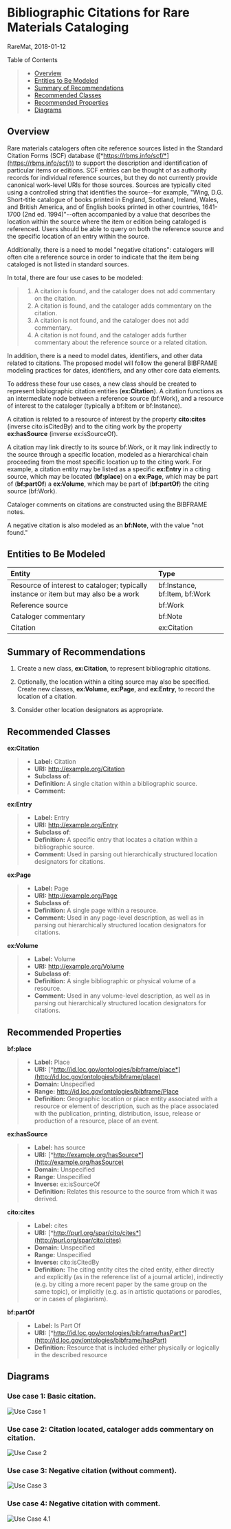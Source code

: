 Bibliographic Citations for Rare Materials Cataloging
=====================================================
RareMat, 2018-01-12

Table of Contents
> - [Overview](#overview)
> - [Entities to Be Modeled](#entities)
> - [Summary of Recommendations](#recommendations)
> - [Recommended Classes](#classes)
> - [Recommended Properties](#properties)
> - [Diagrams](#diagrams)


<a name="overview">Overview</a>
--------
Rare materials catalogers often cite reference sources listed in the Standard Citation Forms (SCF) database ([*https://rbms.info/scf/*](https://rbms.info/scf/)) to support the description and identification of particular items or editions. SCF entries can be thought of as authority records for individual reference sources, but they do not currently provide canonical work-level URIs for those sources. Sources are typically cited using a controlled string that identifies the source--for example, "Wing, D.G. Short-title catalogue of books printed in England, Scotland, Ireland, Wales, and British America, and of English books printed in other countries, 1641-1700 (2nd ed. 1994)"--often accompanied by a value that describes the location within the source where the item or edition being cataloged is referenced. Users should be able to query on both the reference source and the specific location of an entry within the source.

Additionally, there is a need to model "negative citations": catalogers will often cite a reference source in order to indicate that the item being cataloged is not listed in standard sources.

In total, there are four use cases to be modeled:
>1.  A citation is found, and the cataloger does not add commentary on the citation.
>2.  A citation is found, and the cataloger adds commentary on the citation.
>3.  A citation is not found, and the cataloger does not add commentary.
>4.  A citation is not found, and the cataloger adds further commentary about the reference source or a related citation.

In addition, there is a need to model dates, identifiers, and other data related to citations. The proposed model will follow the general BIBFRAME modeling practices for dates, identifiers, and any other core data elements.

To address these four use cases, a new class should be created to represent bibliographic citation entities (**ex:Citation**). A citation functions as an intermediate node between a reference source (bf:Work), and a resource of interest to the cataloger (typically a bf:Item or bf:Instance).

A citation is related to a resource of interest by the property **cito:cites** (inverse cito:isCitedBy) and to the citing work by the property **ex:hasSource** (inverse ex:isSourceOf).

A citation may link directly to its source bf:Work, or it may link indirectly to the source through a specific location, modeled as a hierarchical chain proceeding from the most specific location up to the citing work. For example, a citation entity may be listed as a specific **ex:Entry** in a citing source, which may be located (**bf:place**) on a **ex:Page**, which may be part of (**bf:partOf**) a **ex:Volume**, which may be part of (**bf:partOf**) the citing source (bf:Work).

Cataloger comments on citations are constructed using the BIBFRAME notes.

A negative citation is also modeled as an **bf:Note**, with the value "not found."

<a name="entities">Entities to Be Modeled</a>
----------------------
| Entity       | Type         | 
|:-------------|:-------------|
| Resource of interest to cataloger; typically instance or item but may also be a work | bf:Instance, bf:Item, bf:Work |
| Reference source    | bf:Work      |
| Cataloger commentary | bf:Note      |
| Citation | ex:Citation     |

<a name="recommendations">Summary of Recommendations</a>
--------------------------

1.  Create a new class, **ex:Citation**, to represent bibliographic citations.

2.  Optionally, the location within a citing source may also be specified. Create new classes, **ex:Volume**, **ex:Page**, and **ex:Entry**, to record the location of a citation.

3.  Consider other location designators as appropriate.

<a name="classes">Recommended Classes</a>
-------------------

**ex:Citation**
> - **Label:** Citation
> - **URI:** http://example.org/Citation
> - **Subclass of**:
> - **Definition:** A single citation within a bibliographic source.
> - **Comment:**

**ex:Entry**
> - **Label:** Entry
> - **URI:** http://example.org/Entry
> - **Subclass of**:
> - **Definition:** A specific entry that locates a citation within a bibliographic source.
> - **Comment:** Used in parsing out hierarchically structured location designators for citations.

**ex:Page**
> - **Label:** Page
> - **URI:** http://example.org/Page
> - **Subclass of**:
> - **Definition:** A single page within a resource.
> - **Comment:** Used in any page-level description, as well as in parsing out hierarchically structured location designators for citations.

**ex:Volume**
> - **Label:** Volume
> - **URI:** http://example.org/Volume
> - **Subclass of**:
> - **Definition:** A single bibliographic or physical volume of a resource.
> - **Comment:** Used in any volume-level description, as well as in parsing out hierarchically structured location designators for citations.


<a name="properties">Recommended Properties</a>
----------------------

**bf:place**
> - **Label:** Place
> - **URI:** [*http://id.loc.gov/ontologies/bibframe/place*](http://id.loc.gov/ontologies/bibframe/place)
> - **Domain:** Unspecified
> - **Range:** http://id.loc.gov/ontologies/bibframe/Place
> - **Definition:** Geographic location or place entity associated with a resource or element of description, such as the place associated with the publication, printing, distribution, issue, release or production of a resource, place of an event.

**ex:hasSource**
> - **Label:** has source
> - **URI:** [*http://example.org/hasSource*](http://example.org/hasSource)
> - **Domain:** Unspecified
> - **Range:** Unspecified
> - **Inverse:** ex:isSourceOf
> - **Definition:** Relates this resource to the source from which it was derived.

**cito:cites**
> - **Label:** cites
> - **URI:** [*http://purl.org/spar/cito/cites*](http://purl.org/spar/cito/cites)
> - **Domain:** Unspecified
> - **Range:** Unspecified
> - **Inverse:** cito:isCitedBy
> - **Definition:** The citing entity cites the cited entity, either directly and explicitly (as in the reference list of a journal article), indirectly (e.g. by citing a more recent paper by the same group on the same topic), or implicitly (e.g. as in artistic quotations or parodies, or in cases of plagiarism).

**bf:partOf**
> - **Label:** Is Part Of
> - **URI:** [*http://id.loc.gov/ontologies/bibframe/hasPart*](http://id.loc.gov/ontologies/bibframe/hasPart)
> - **Definition:** Resource that is included either physically or logically in the described resource


<a name="diagrams">Diagrams</a>
--------

### Use case 1: Basic citation.
![Use Case 1](/modeling_recommendations/modeling_diagrams/citations_useCase_1.png)

### Use case 2: Citation located, cataloger adds commentary on citation.
![Use Case 2](/modeling_recommendations/modeling_diagrams/citations_useCase_2.png)

### Use case 3: Negative citation (without comment).
![Use Case 3](/modeling_recommendations/modeling_diagrams/citations_useCase_3.png)

### Use case 4: Negative citation with comment.
![Use Case 4.1](/modeling_recommendations/modeling_diagrams/citations_useCase_4.png)
